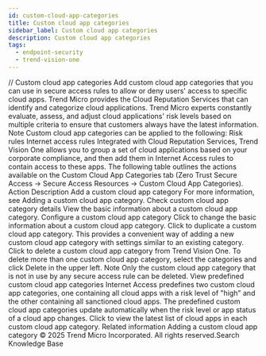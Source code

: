```yaml
---
id: custom-cloud-app-categories
title: Custom cloud app categories
sidebar_label: Custom cloud app categories
description: Custom cloud app categories
tags:
  - endpoint-security
  - trend-vision-one
---
```


/*<![CDATA[*/ $('#title').html($('meta[name=map-description]').attr('content')); /*]]>*/ Custom cloud app categories Add custom cloud app categories that you can use in secure access rules to allow or deny users' access to specific cloud apps. Trend Micro provides the Cloud Reputation Services that can identify and categorize cloud applications. Trend Micro experts constantly evaluate, assess, and adjust cloud applications' risk levels based on multiple criteria to ensure that customers always have the latest information. Note Custom cloud app categories can be applied to the following: Risk rules Internet access rules Integrated with Cloud Reputation Services, Trend Vision One allows you to group a set of cloud applications based on your corporate compliance, and then add them in Internet Access rules to contain access to these apps. The following table outlines the actions available on the Custom Cloud App Categories tab (Zero Trust Secure Access → Secure Access Resources → Custom Cloud App Categories). Action Description Add a custom cloud app category For more information, see Adding a custom cloud app category. Check custom cloud app category details View the basic information about a custom cloud app category. Configure a custom cloud app category Click to change the basic information about a custom cloud app category. Click to duplicate a custom cloud app category. This provides a convenient way of adding a new custom cloud app category with settings similar to an existing category. Click to delete a custom cloud app category from Trend Vision One. To delete more than one custom cloud app category, select the categories and click Delete in the upper left. Note Only the custom cloud app category that is not in use by any secure access rule can be deleted. View predefined custom cloud app categories Internet Access predefines two custom cloud app categories, one containing all cloud apps with a risk level of "high" and the other containing all sanctioned cloud apps. The predefined custom cloud app categories update automatically when the risk level or app status of a cloud app changes. Click to view the latest list of cloud apps in each custom cloud app category. Related information Adding a custom cloud app category © 2025 Trend Micro Incorporated. All rights reserved.Search Knowledge Base
